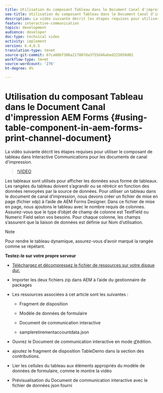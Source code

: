 ```yaml
---
title: Utilisation du composant Tableau dans le Document Canal d'impression AEM Forms
seo-title: Utilisation du composant Tableau dans le Document Canal d'impression AEM Forms
description: La vidéo suivante décrit les étapes requises pour utiliser le composant de tableau dans Interactive Communications pour les documents de canal d'impression.
feature: interactive-communication
topics: development
audience: developer
doc-type: technical video
activity: implement
version: 6.4,6.5
translation-type: tm+mt
source-git-commit: 67ca08bf386a217807da3755d46abed225050d02
workflow-type: tm+mt
source-wordcount: '276'
ht-degree: 0%

---
```



# Utilisation du composant Tableau dans le Document Canal d&#39;impression AEM Forms {#using-table-component-in-aem-forms-print-channel-document}

La vidéo suivante décrit les étapes requises pour utiliser le composant de tableau dans Interactive Communications pour les documents de canal d&#39;impression.

>[!VIDEO](https://video.tv.adobe.com/v/27769?quality=9&learn=on)

Les tableaux sont utilisés pour afficher les données sous forme de tableaux. Les rangées du tableau doivent s’agrandir ou se rétrécir en fonction des données renvoyées par la source de données. Pour utiliser un tableau dans le document de canal d’impression, nous devons créer un fichier de mise en page (fichier xdp) à l’aide de AEM Forms Designer. Dans ce fichier de mise en page, nous ajoutons le tableau avec le nombre requis de colonnes. Assurez-vous que le type d’objet de champ de colonne est TextField ou Numeric Field selon vos besoins. Pour chaque colonne, les champs s’assurent que la liaison de données est définie sur Nom d’utilisation.

>[!NOTE]
Pour rendre le tableau dynamique, assurez-vous d’avoir marqué la rangée comme se répétant.

**Testez-le sur votre propre serveur**

* [Téléchargez et décompressez le fichier de ressources sur votre disque dur.](assets/usingtablesinprintchannel.zip)

* Importer les deux fichiers zip dans AEM à l’aide du gestionnaire de packages

* Les ressources associées à cet article sont les suivantes :

   * Fragment de disposition

   * Modèle de données de formulaire

   * Document de communication interactive
   * sampleretirementaccountdata.json

* Ouvrez le Document de communication interactive en mode [d’](http://localhost:4502/editor.html/content/forms/af/401kstatement/tablesinprintdocument/channels/print.html)édition.

* ajoutez le fragment de disposition TableDemo dans la section des contributions.
* Lier les cellules du tableau aux éléments appropriés du modèle de données de formulaire, comme le montre la vidéo

* Prévisualisation du Document de communication interactive avec le fichier de données json fourni


